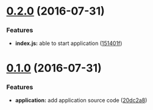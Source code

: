 <a name="0.2.0"></a>
# [0.2.0](https://github.com/aaronroberson/gulp-conventional-release/compare/v0.1.0...v0.2.0) (2016-07-31)


### Features

* **index.js:** able to start application ([151401f](https://github.com/aaronroberson/gulp-conventional-release/commit/151401f))



<a name="0.1.0"></a>
# [0.1.0](https://github.com/aaronroberson/gulp-conventional-release/compare/20dc2a8...v0.1.0) (2016-07-31)


### Features

* **application:** add application source code ([20dc2a8](https://github.com/aaronroberson/gulp-conventional-release/commit/20dc2a8))



